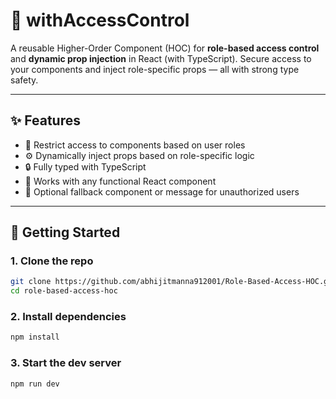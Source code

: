 # 🔐 withAccessControl

A reusable Higher-Order Component (HOC) for **role-based access control** and **dynamic prop injection** in React (with TypeScript). Secure access to your components and inject role-specific props — all with strong type safety.

---

## ✨ Features

- 🎯 Restrict access to components based on user roles
- ⚙️ Dynamically inject props based on role-specific logic
- 🔒 Fully typed with TypeScript
- 🧩 Works with any functional React component
- 💬 Optional fallback component or message for unauthorized users

---

## 🚀 Getting Started

### 1. Clone the repo

```bash
git clone https://github.com/abhijitmanna912001/Role-Based-Access-HOC.git
cd role-based-access-hoc
```

### 2. Install dependencies
```bash
npm install
```

### 3. Start the dev server
```bash
npm run dev
```
